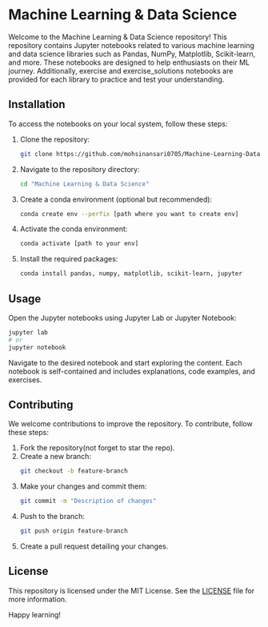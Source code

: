 # Machine Learning & Data Science

Welcome to the Machine Learning & Data Science repository! This repository contains Jupyter notebooks related to various machine learning and data science libraries such as Pandas, NumPy, Matplotlib, Scikit-learn, and more. These notebooks are designed to help enthusiasts on their ML journey. Additionally, exercise and exercise_solutions notebooks are provided for each library to practice and test your understanding.

## Installation

To access the notebooks on your local system, follow these steps:

1. Clone the repository:
    ```bash
    git clone https://github.com/mohsinansari0705/Machine-Learning-Data-Science.git
    ```

2. Navigate to the repository directory:
    ```bash
    cd "Machine Learning & Data Science"
    ```

3. Create a conda environment (optional but recommended):
    ```bash
    conda create env --perfix [path where you want to create env]
    ```

4. Activate the conda environment:
    ```bash
    conda activate [path to your env]
    ```
5. Install the required packages:
    ```bash
    conda install pandas, numpy, matplotlib, scikit-learn, jupyter
    ```

## Usage

Open the Jupyter notebooks using Jupyter Lab or Jupyter Notebook:

```bash
jupyter lab
# or
jupyter notebook
```

Navigate to the desired notebook and start exploring the content. Each notebook is self-contained and includes explanations, code examples, and exercises.

## Contributing

We welcome contributions to improve the repository. To contribute, follow these steps:

1. Fork the repository(not forget to star the repo).
2. Create a new branch:
    ```bash
    git checkout -b feature-branch
    ```
3. Make your changes and commit them:
    ```bash
    git commit -m "Description of changes"
    ```
4. Push to the branch:
    ```bash
    git push origin feature-branch
    ```
5. Create a pull request detailing your changes.

## License

This repository is licensed under the MIT License.
See the [LICENSE](https://github.com/mohsinansari0705/Machine-Learning-Data-Science/blob/main/LICENSE) file for more information.

Happy learning!